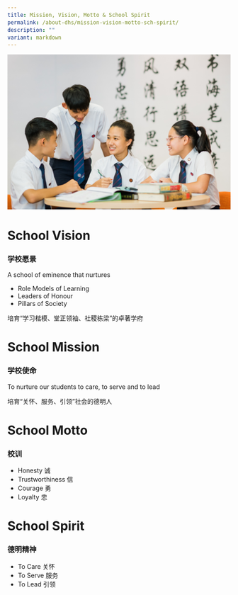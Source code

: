 ```yaml
---
title: Mission, Vision, Motto & School Spirit
permalink: /about-dhs/mission-vision-motto-sch-spirit/
description: ""
variant: markdown
---
```

![students mission vision motto](/images/Homepage/students.jpg)

# **School Vision**
### 学校愿景

A school of eminence that nurtures
* Role Models of Learning
* Leaders of Honour
* Pillars of Society

培育“学习楷模、堂正领袖、社稷栋梁”的卓著学府

# **School Mission**
### 学校使命

To nurture our students to care, to serve and to lead  

培育“关怀、服务、引领”社会的德明人

# **School Motto**
### 校训

*   Honesty 诚
*   Trustworthiness 信
*   Courage 勇
*   Loyalty 忠

# **School Spirit**
### 德明精神

*   To Care 关怀
*   To Serve 服务
*   To Lead 引领